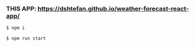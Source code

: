### THIS APP: https://dshtefan.github.io/weather-forecast-react-app/

```bash
$ npm i
```
```bash
$ npm run start
```
